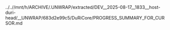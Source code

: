 ../..//mnt/h/ARCHIVE/.UNWRAP/extracted/DEV__2025-08-17__1833__host-duri-head/__UNWRAP/683d2e99c5/DuRiCore/PROGRESS_SUMMARY_FOR_CURSOR.md